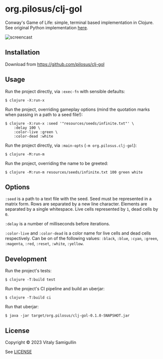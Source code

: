# org.pilosus/clj-gol

Conway's Game of Life: simple, terminal based implementation in Clojure.
See original Python implementation [here](https://github.com/pilosus/gol).

![screencast](https://blog.pilosus.org/images/gol.webp)

## Installation

Download from https://github.com/pilosus/clj-gol

## Usage

Run the project directly, via `:exec-fn` with sensible defaults:

    $ clojure -X:run-x


Run the project, overriding gameplay options (mind the quotation marks
when passing in a path to a seed file!):

    $ clojure -X:run-x :seed '"resources/seeds/infinite.txt"' \
        :delay 100 \
        :color-live :green \
        :color-dead :white

Run the project directly, via `:main-opts` (`-m org.pilosus.clj-gol`):

    $ clojure -M:run-m

Run the project, overriding the name to be greeted:

    $ clojure -M:run-m resources/seeds/infinite.txt 100 green white


## Options

`:seed` is a path to a text file with the seed. Seed must be
represented in a matrix form. Rows are separated by a new line
character. Elements are separated by a single whitespace. Live cells
represented by `1`, dead cells by `0`.

`:delay` is a number of milliseconds before iterations.

`:color-live` and `:color-dead` is a color name for live cells and
dead cells respectively. Can be on of the following values: `:black`,
`:blue`, `:cyan`, `:green`, `:magenta`, `:red`, `:reset`, `:white`,
`:yellow`.

## Development

Run the project's tests:

    $ clojure -T:build test

Run the project's CI pipeline and build an uberjar:

    $ clojure -T:build ci

Run that uberjar:

    $ java -jar target/org.pilosus/clj-gol-0.1.0-SNAPSHOT.jar

## License

Copyright © 2023 Vitaly Samigullin

See [LICENSE](https://github.com/pilosus/clj-gol/tree/main/LICENSE)
